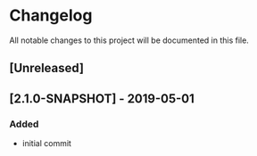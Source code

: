 # Changelog
All notable changes to this project will be documented in this file.

## [Unreleased]

## [2.1.0-SNAPSHOT] - 2019-05-01
### Added
- initial commit 